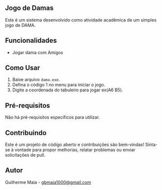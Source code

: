 ## Jogo de Damas

Este é um sistema desenvolvido como atividade acadêmica de um simples jogo de DAMA.

## Funcionalidades

- Jogar dama com Amigos

## Como Usar

1. Baixe arquivo `dama.exe`.
2. Defina o código 1 no menu para iniciar o jogo.
3. Digite a coordenada do tabuleiro para jogar ex(A6 B5).

## Pré-requisitos

Não há pré-requisitos específicos para utilizar.

## Contribuindo

Este é um projeto de código aberto e contribuições são bem-vindas! Sinta-se à vontade para propor melhorias, relatar problemas ou enviar solicitações de pull.

## Autor

Guilherme Maia - gbmaia1000@gmail.com
